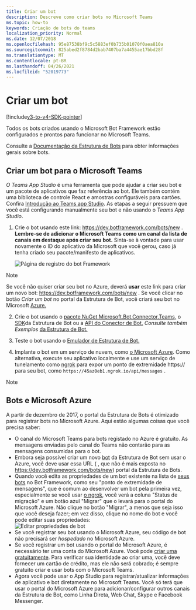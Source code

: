 ```yaml
---
title: Criar um bot
description: Descreve como criar bots no Microsoft Teams
ms.topic: how-to
keywords: Criação de bots do teams
localization_priority: Normal
ms.date: 12/07/2018
ms.openlocfilehash: 95e87538bf9c5c5883ef0b735b01070f0aea810a
ms.sourcegitcommit: 825abed2f8784d2bab7407ba7a4455ae17bbd28f
ms.translationtype: MT
ms.contentlocale: pt-BR
ms.lasthandoff: 04/26/2021
ms.locfileid: "52019773"
---
```

# <a name="create-a-bot"></a>Criar um bot

[!include[v3-to-v4-SDK-pointer](~/includes/v3-to-v4-pointer-bots.md)]

Todos os bots criados usando o Microsoft Bot Framework estão configurados e prontos para funcionar no Microsoft Teams.

Consulte a [Documentação da Estrutura de Bots](/azure/bot-service/?view=azure-bot-service-3.0&preserve-view=true) para obter informações gerais sobre bots.

## <a name="create-a-bot-for-microsoft-teams"></a>Criar um bot para o Microsoft Teams

*O Teams App Studio* é uma ferramenta que pode ajudar a criar seu bot e um pacote de aplicativos que faz referência ao bot. Ele também contém uma biblioteca de controle React e amostras configuráveis para cartões. Confira [Introdução ao Teams app Studio](~/concepts/build-and-test/app-studio-overview.md). As etapas a seguir pressuem que você está configurando manualmente seu bot e não usando o *Teams App Studio*.

1. Crie o bot usando este link: https://dev.botframework.com/bots/new . **Lembre-se de adicionar o Microsoft Teams como um canal da lista de canais em destaque após criar seu bot.** Sinta-se à vontade para usar novamente o ID do aplicativo da Microsoft que você gerou, caso já tenha criado seu pacote/manifesto de aplicativos.

   ![Página de registro do bot Framework](~/assets/images/bots/bfregister.png)

> [!NOTE]
> Se você não quiser criar seu bot no Azure, deverá **usar** este link para criar um novo bot: https://dev.botframework.com/bots/new . Se você clicar no botão *Criar um bot* no portal da Estrutura de Bot, você criará seu bot no Microsoft [Azure.](#bots-and-microsoft-azure)

2. Crie o bot usando o [pacote NuGet Microsoft.Bot.Connector.Teams,](https://www.nuget.org/packages/Microsoft.Bot.Connector.Teams) o [SDK](https://github.com/microsoft/botframework-sdk)da Estrutura de Bot ou a [API do Conector de Bot.](https://docs.microsoft.com/bot-framework/rest-api/bot-framework-rest-connector-api-reference) *Consulte também Exemplos* [da Estrutura de Bot.](https://github.com/Microsoft/BotBuilder-Samples/blob/master/README.md)

3. Teste o bot usando o [Emulador de Estrutura de Bot.](https://docs.microsoft.com/bot-framework/debug-bots-emulator)

4. Implante o bot em um serviço de nuvem, como [o Microsoft Azure](https://azure.microsoft.com/). Como alternativa, execute seu aplicativo localmente e use um serviço de tunelamento como [ngrok](https://ngrok.com) para expor um ponto de extremidade https:// para seu bot, como `https://45az0eb1.ngrok.io/api/messages` .

> [!NOTE]
> ## <a name="bots-and-microsoft-azure"></a>Bots e Microsoft Azure
> A partir de dezembro de 2017, o portal da Estrutura de Bots é otimizado para registrar bots no Microsoft Azure. Aqui estão algumas coisas que você precisa saber:
>
> * O canal do Microsoft Teams para bots registado no Azure é gratuito. As mensagens enviadas pelo canal do Teams não contarão para as mensagens consumidas para o bot.
> * Embora seja possível criar um novo [bot](https://dev.botframework.com/bots/new) da Estrutura de Bot sem usar o Azure, você deve usar essa URL ( , que não é mais exposta no https://dev.botframework.com/bots/new) portal da Estrutura de Bots.
> * Quando você edita as propriedades de um bot existente na lista de [seus bots](https://dev.botframework.com/bots) no Bot Framework, como seu "ponto de extremidade de mensagens", que é comum ao desenvolver um bot pela primeira vez, especialmente se você usar [o ngrok](https://ngrok.com), você verá a coluna "Status de migração" e um botão azul "Migrar" que o levará para o portal do Microsoft Azure. Não clique no botão "Migrar", a menos que seja isso que você deseja fazer; em vez disso, clique no nome do bot e você pode editar suas propriedades:</br>
   ![Editar propriedades de bot](~/assets/images/bots/bf-migrate-bot-to-azure.png)
> * Se você registrar seu bot usando o Microsoft Azure, seu código de bot não precisará ser *hospedado* no Microsoft Azure.
> * Se você registrar um bot usando o portal do Microsoft Azure, é necessário ter uma conta do Microsoft Azure. Você pode [criar uma gratuitamente](https://azure.microsoft.com/free/). Para verificar sua identidade ao criar uma, você deve fornecer um cartão de crédito, mas ele não será cobrado; é sempre gratuito criar e usar bots com o Microsoft Teams.
> * Agora você pode usar o App Studio para registrar/atualizar informações de aplicativo e bot diretamente no Microsoft Teams. Você só terá que usar o portal do Microsoft Azure para adicionar/configurar outros canais da Estrutura de Bot, como Linha Direta, Web Chat, Skype e Facebook Messenger.
